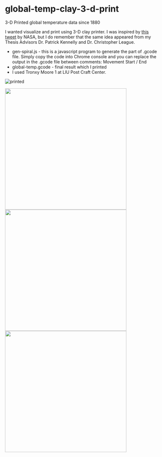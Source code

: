 # global-temp-clay-3-d-print
3-D Printed global temperature data since 1880

I wanted visualize and print using 3-D clay printer. I was inspired by [this tweet](https://twitter.com/nasaclimate/status/1504197492572712960?lang=en) by NASA, but I do remember that the same idea appeared from my Thesis Advisors Dr. Patrick Kennelly and Dr. Christopher League.

- gen-spiral.js - this is a javascript program to generate the part of .gcode file. Simply copy the code into Chrome console and you can replace the output in the .gcode file between comments: Movement Start / End
- global-temp.gcode - final result which I printed
- I used Tronxy Moore 1 at LIU Post Craft Center.



![printed](https://user-images.githubusercontent.com/396816/196073327-aff6ee43-73f1-4af5-97ff-155fa923264b.gif)

<img src=https://user-images.githubusercontent.com/396816/196073332-a069b5dd-8024-4176-a881-4b30cf9176e4.jpg width=400px>

<img src=https://user-images.githubusercontent.com/396816/196073314-f1b9e8d1-9be8-45f0-b4c2-87dc2a664b63.jpg width=400px>


<img src=https://user-images.githubusercontent.com/396816/196073361-5bf49684-c439-4552-bab0-919486468e4f.gif width=400px>
